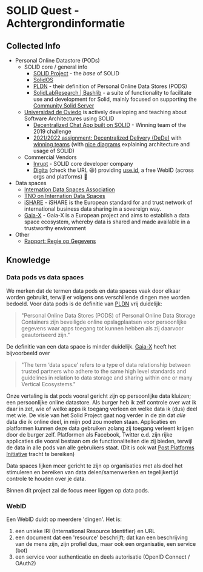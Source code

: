# SOLID Quest - Achtergrondinformatie


## Collected Info

- Personal Online Datastore (PODs)
  - SOLID core / general info
    - [SOLID Project](https://solidproject.org/) - the _base_ of SOLID
    - [SolidOS](https://github.com/SolidOS/solidos)
    - [PLDN](https://www.pldn.nl/wiki/PODS) - their definition of Personal Online Data Stores (PODS)
    - [SolidLabResearch | Bashlib](https://github.com/SolidLabResearch/Bashlib) - a suite of functionality to facilitate use and development for Solid, mainly focused on supporting the [Community Solid Server](https://github.com/CommunitySolidServer/CommunitySolidServer)
  - [Universidad de Oviedo](https://arquisoft.github.io/) is actively developing and teaching about Software Architectures using SOLID
    - [Decentralized Chat App built on SOLID](https://arquisoft.github.io/dechat_es6a2/documentation.html) - Winning team of the 2019 challenge
    - [2021/2022 assignment: Decentralized Delivery (DeDe)](https://arquisoft.github.io/course2122/labAssignmentDescription.html) with [winning teams](https://arquisoft.github.io/course2122.html#SolidChallenge) (with [nice diagrams](https://arquisoft.github.io/dede_en2a/) explaining architecture and usage of SOLID)
  - Commercial Vendors
    - [Inrupt](https://inrupt.com/) - SOLID core developer company
    - [Digita](https://www.digita.ai/) (check the URL :laughing:) providing [use.id](https://get.use.id/), a free WebID (across orgs and platforms) 🤔
- Data spaces
  - [Internation Data Spaces Association](https://internationaldataspaces.org/why/data-spaces/) 
  - [TNO on Internation Data Spaces](https://www.tno.nl/en/technology-science/technologies/international-data-spaces)
  - [iSHARE](https://ishare.eu/) - iSHARE is the European standard for and trust network of international business data sharing in a sovereign way.
  - [Gaia-X](https://gaia-x.eu/) - Gaia-X is a European project and aims to establish a data space ecosystem, whereby data is shared and made available in a trustworthy environment
- Other
  - [Rapport: Regie op Gegevens](https://www.rijksoverheid.nl/documenten/rapporten/2022/01/13/poc-gegevensinzage-burgers)

## Knowledge

### Data pods vs data spaces

We merken dat de termen data pods en data spaces vaak door elkaar worden gebruikt, terwijl er volgens ons verschillende dingen mee worden bedoeld. Voor data pods is de definitie van [PLDN](https://www.pldn.nl/wiki/PODS) vrij duidelijk:

> "Personal Online Data Stores (PODS) of Personal Online Data Storage Containers zijn beveiligde online opslagplaatsen voor persoonlijke gegevens waar apps toegang tot kunnen hebben als zij daarvoor geautoriseerd zijn."

De definitie van een data space is minder duidelijk. [Gaia-X](https://gaia-x.eu/what-is-gaia-x/core-elements/data-spaces/) heeft het bijvoorbeeld over 

> "The term ‘data space’ refers to a type of data relationship between trusted partners who adhere to the same high level standards and guidelines in relation to data storage and sharing within one or many Vertical Ecosystems." 

Onze vertaling is dat pods vooral gericht zijn op persoonlijke data kluizen; een persoonlijke online datastore. Als burger heb ik zelf controle over wat ik daar in zet, wie of welke apps ik toegang verleen en welke data ik (dus) deel met wie. De visie van het Solid Project gaat nog verder in de zin dat _alle_ data die ik online deel, in mijn pod zou moeten staan. Applicaties en platformen kunnen deze data gebruiken zolang zij toegang verleent krijgen door de burger zelf. Platformen als Facebook, Twitter e.d. zijn rijke applicaties die vooral bestaan om de functionaliteiten die zij bieden, terwijl de data in alle pods van alle gebruikers staat. (Dit is ook wat [Post Platforms Initiative](https://postplatforms.org/#concept) tracht te bereiken)

Data spaces lijken meer gericht te zijn op organisaties met als doel het stimuleren en bereiken van data delen/samenwerken en tegelijkertijd controle te houden over je data.

Binnen dit project zal de focus meer liggen op data pods.

### WebID

Een WebID duidt op meerdere 'dingen'. Het is:

1. een unieke IRI (International Resource Identifier) en URL
1. een document dat een 'resource' beschrijft; dat kan een beschrijving van de mens zijn, zijn profiel dus, maar ook een organisatie, een service (bot)
1. een service voor authenticatie en deels autorisatie (OpenID Connect / OAuth2)
